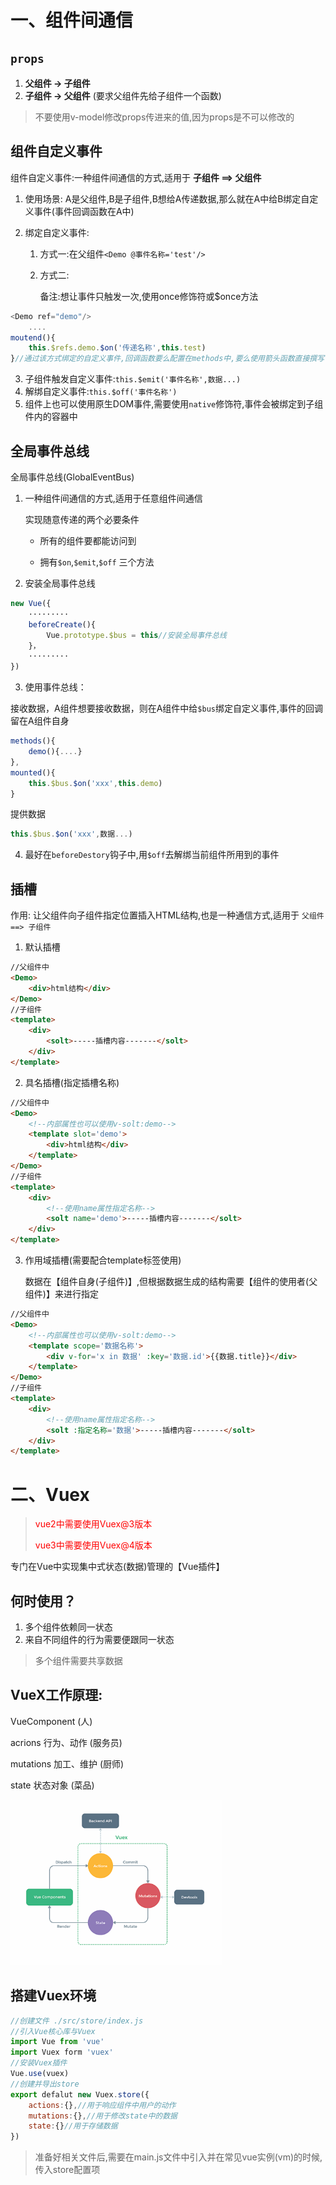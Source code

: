 # 一、组件间通信

## `props`

1. **父组件 -> 子组件** 
2. **子组件 -> 父组件**  (要求父组件先给子组件一个函数)

> 不要使用v-model修改props传进来的值,因为props是不可以修改的

## 组件自定义事件

组件自定义事件:一种组件间通信的方式,适用于 **子组件 ==> 父组件**

1. 使用场景: A是父组件,B是子组件,B想给A传递数据,那么就在A中给B绑定自定义事件(事件回调函数在A中)

2. 绑定自定义事件:

   1. 方式一:在父组件`<Demo @事件名称='test'/>`

   2. 方式二:

      备注:想让事件只触发一次,使用once修饰符或$once方法

```js
<Demo ref="demo"/>
    ....
moutend(){
    this.$refs.demo.$on('传递名称',this.test)
}//通过该方式绑定的自定义事件,回调函数要么配置在methods中,要么使用箭头函数直接撰写
```

3. 子组件触发自定义事件:`this.$emit('事件名称',数据...)`
4. 解绑自定义事件:`this.$off('事件名称')`
5. 组件上也可以使用原生DOM事件,需要使用`native`修饰符,事件会被绑定到子组件内的容器中

## 全局事件总线

全局事件总线(GlobalEventBus)

1. 一种组件间通信的方式,适用于任意组件间通信

   实现随意传递的两个必要条件

   - 所有的组件要都能访问到

   - 拥有`$on`,`$emit`,`$off` 三个方法

2. 安装全局事件总线

```js
new Vue({
	·········
    beforeCreate(){
        Vue.prototype.$bus = this//安装全局事件总线
    }，
    ·········
})
```

3. 使用事件总线：

接收数据，A组件想要接收数据，则在A组件中给`$bus`绑定自定义事件,事件的回调留在A组件自身

```js
methods(){
    demo(){....}
},
mounted(){
    this.$bus.$on('xxx',this.demo)
}
```

提供数据

```js
this.$bus.$on('xxx',数据...)
```

4. 最好在`beforeDestory`钩子中,用`$off`去解绑当前组件所用到的事件

## 插槽

作用: 让父组件向子组件指定位置插入HTML结构,也是一种通信方式,适用于 `父组件 ==> 子组件`

1. 默认插槽

```html
//父组件中
<Demo> 
    <div>html结构</div>
</Demo>
//子组件
<template>
	<div>
        <solt>-----插槽内容-------</solt>
    </div>
</template>
```

2. 具名插槽(指定插槽名称)

```html
//父组件中
<Demo> 
    <!--内部属性也可以使用v-solt:demo-->
    <template slot='demo'> 
        <div>html结构</div>
    </template>
</Demo>
//子组件
<template>
	<div>
        <!--使用name属性指定名称-->
        <solt name='demo'>-----插槽内容-------</solt>
    </div>
</template>
```

3. 作用域插槽(需要配合template标签使用)

   数据在【组件自身(子组件)】,但根据数据生成的结构需要【组件的使用者(父组件)】来进行指定

```html
//父组件中
<Demo> 
    <!--内部属性也可以使用v-solt:demo-->
    <template scope='数据名称'> 
        <div v-for='x in 数据' :key='数据.id'>{{数据.title}}</div>
    </template>
</Demo>
//子组件
<template>
	<div>
        <!--使用name属性指定名称-->
        <solt :指定名称='数据'>-----插槽内容-------</solt>
    </div>
</template>
```

# 二、Vuex

><span style="color:red">vue2中需要使用Vuex@3版本</span>
>
><span style="color:red">vue3中需要使用Vuex@4版本</span>

专门在Vue中实现集中式状态(数据)管理的【Vue插件】

## 何时使用？

1. 多个组件依赖同一状态
2. 来自不同组件的行为需要便跟同一状态

> 多个组件需要共享数据

## VueX工作原理:

VueComponent (人)

acrions 行为、动作 (服务员)

mutations 加工、维护 (厨师)

state 状态对象 (菜品)

<img src="../img/vuex.png" style="zoom: 33%;" />

## 搭建Vuex环境

```js
//创建文件 ./src/store/index.js
//引入Vue核心库与Vuex
import Vue from 'vue'
import Vuex form 'vuex'
//安装Vuex插件
Vue.use(vuex)
//创建并导出store
export defalut new Vuex.store({
    actions:{},//用于响应组件中用户的动作
    mutations:{},//用于修改state中的数据
    state:{}//用于存储数据
})
```

> 准备好相关文件后,需要在main.js文件中引入并在常见vue实例(vm)的时候,传入store配置项

